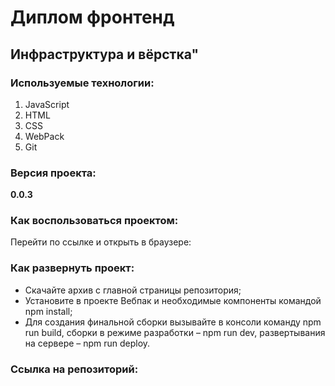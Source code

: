 # **Диплом фронтенд**

## Инфраструктура и вёрстка"

### Используемые технологии:
1. JavaScript
2. HTML
3. CSS
4. WebPack
5. Git

### Версия проекта:
**0.0.3**

### Как воспользоваться проектом:
Перейти по ссылке и открыть в браузере:

### Как развернуть проект:
* Скачайте архив с главной страницы репозитория;
* Установите в проекте Вебпак и необходимые компоненты командой npm install;
* Для создания финальной сборки вызывайте в консоли команду npm run build, сборки в режиме разработки – npm run dev, развертывания на сервере – npm run deploy.

### Ссылка на репозиторий:
